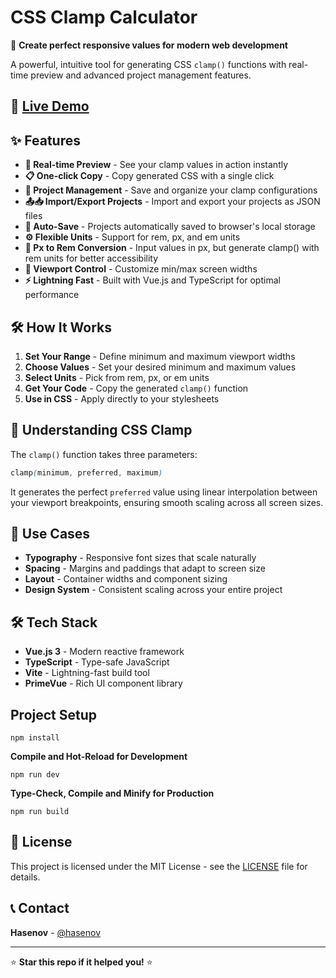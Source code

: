 # CSS Clamp Calculator

🎯 **Create perfect responsive values for modern web development**

A powerful, intuitive tool for generating CSS `clamp()` functions with real-time preview and advanced project management features.

## 🚀 [Live Demo](https://hasenov.github.io/clamp-calculator/)

## ✨ Features

- **🎨 Real-time Preview** - See your clamp values in action instantly
- **📋 One-click Copy** - Copy generated CSS with a single click
- **💾 Project Management** - Save and organize your clamp configurations
- **📤📥 Import/Export Projects** - Import and export your projects as JSON files
- **💾 Auto-Save** - Projects automatically saved to browser's local storage
- **⚙️ Flexible Units** - Support for rem, px, and em units
- **🔄 Px to Rem Conversion** - Input values in px, but generate clamp() with rem units for better accessibility
- **🎯 Viewport Control** - Customize min/max screen widths
- **⚡ Lightning Fast** - Built with Vue.js and TypeScript for optimal performance

## 🛠️ How It Works

1. **Set Your Range** - Define minimum and maximum viewport widths
2. **Choose Values** - Set your desired minimum and maximum values
3. **Select Units** - Pick from rem, px, or em units
4. **Get Your Code** - Copy the generated `clamp()` function
5. **Use in CSS** - Apply directly to your stylesheets

## 📖 Understanding CSS Clamp

The `clamp()` function takes three parameters:

```css
clamp(minimum, preferred, maximum)
```

It generates the perfect `preferred` value using linear interpolation between your viewport breakpoints, ensuring smooth scaling across all screen sizes.

## 🎯 Use Cases

- **Typography** - Responsive font sizes that scale naturally
- **Spacing** - Margins and paddings that adapt to screen size
- **Layout** - Container widths and component sizing
- **Design System** - Consistent scaling across your entire project

## 🛠️ Tech Stack

- **Vue.js 3** - Modern reactive framework
- **TypeScript** - Type-safe JavaScript
- **Vite** - Lightning-fast build tool
- **PrimeVue** - Rich UI component library

## Project Setup

```
npm install
```

**Compile and Hot-Reload for Development**

```
npm run dev
```

**Type-Check, Compile and Minify for Production**

```
npm run build
```

## 📝 License

This project is licensed under the MIT License - see the [LICENSE](LICENSE) file for details.

## 📞 Contact

**Hasenov** - [@hasenov](https://github.com/hasenov)

---

⭐ **Star this repo if it helped you!** ⭐
